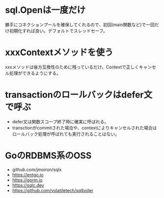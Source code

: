 
# sql.Openは一度だけ
勝手にコネクションプールを確保してくれるので、初回(main関数など)で一回だけ初期化すれば良い。デフォルトでスレッドセーフ。

# xxxContextメソッドを使う
xxxメソッドは後方互換性のために残っているだけ。Contextで正しくキャンセル処理ができるようにする。

# transactionのロールバックはdefer文で呼ぶ
- defer文は関数スコープ終了時に確実に呼ばれる。
- transctionがcommitされた場合や、contextによりキャンセルされた場合はロールバック処理が呼ばれても実行されることはない。


# GoのRDBMS系のOSS
- github.com/jmoiron/sqlx
- https://entgo.io
- https://gorm.io
- https://sqlc.dev
- https://github.com/volatiletech/sqlboiler